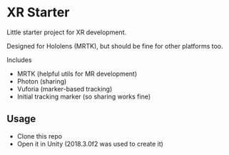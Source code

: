 # XR Starter

Little starter project for XR development.

Designed for Hololens (MRTK), but should be fine for other platforms too.

Includes

* MRTK (helpful utils for MR development)
* Photon (sharing)
* Vuforia (marker-based tracking)
* Initial tracking marker (so sharing works fine)

## Usage

* Clone this repo
* Open it in Unity (2018.3.0f2 was used to create it)